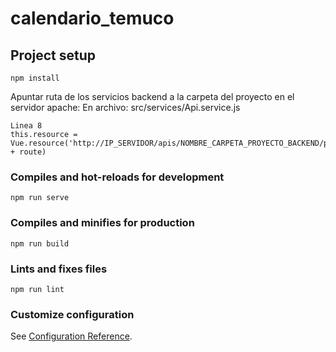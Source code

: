 # calendario_temuco

## Project setup
```
npm install
```

Apuntar ruta de los servicios backend a la carpeta del proyecto en el servidor apache:
En archivo: src/services/Api.service.js
```
Linea 8
this.resource = Vue.resource('http://IP_SERVIDOR/apis/NOMBRE_CARPETA_PROYECTO_BACKEND/public/api/' + route)
```
### Compiles and hot-reloads for development
```
npm run serve
```

### Compiles and minifies for production
```
npm run build
```

### Lints and fixes files
```
npm run lint
```

### Customize configuration
See [Configuration Reference](https://cli.vuejs.org/config/).
